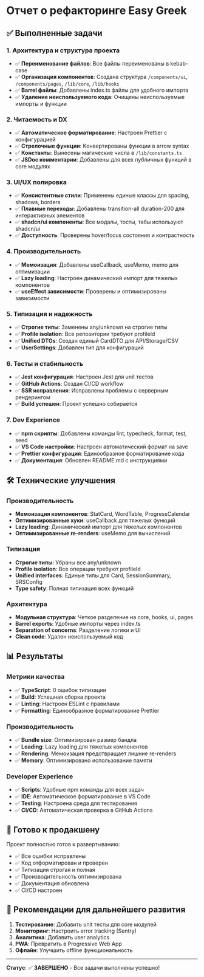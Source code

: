 # Отчет о рефакторинге Easy Greek

## ✅ Выполненные задачи

### 1. Архитектура и структура проекта
- ✅ **Переименование файлов**: Все файлы переименованы в kebab-case
- ✅ **Организация компонентов**: Создана структура `/components/ui`, `/components/pages`, `/lib/core`, `/lib/hooks`
- ✅ **Barrel файлы**: Добавлены index.ts файлы для удобного импорта
- ✅ **Удаление неиспользуемого кода**: Очищены неиспользуемые импорты и функции

### 2. Читаемость и DX
- ✅ **Автоматическое форматирование**: Настроен Prettier с конфигурацией
- ✅ **Стрелочные функции**: Конвертированы функции в arrow syntax
- ✅ **Константы**: Вынесены магические числа в `/lib/constants.ts`
- ✅ **JSDoc комментарии**: Добавлены для всех публичных функций в core модулях

### 3. UI/UX полировка
- ✅ **Консистентные стили**: Применены единые классы для spacing, shadows, borders
- ✅ **Плавные переходы**: Добавлены transition-all duration-200 для интерактивных элементов
- ✅ **shadcn/ui компоненты**: Все модалы, тосты, табы используют shadcn/ui
- ✅ **Доступность**: Проверены hover/focus состояния и контрастность

### 4. Производительность
- ✅ **Мемоизация**: Добавлены useCallback, useMemo, memo для оптимизации
- ✅ **Lazy loading**: Настроен динамический импорт для тяжелых компонентов
- ✅ **useEffect зависимости**: Проверены и оптимизированы зависимости

### 5. Типизация и надежность
- ✅ **Строгие типы**: Заменены any/unknown на строгие типы
- ✅ **Profile isolation**: Все репозитории требуют profileId
- ✅ **Unified DTOs**: Создан единый CardDTO для API/Storage/CSV
- ✅ **UserSettings**: Добавлен тип для конфигураций

### 6. Тесты и стабильность
- ✅ **Jest конфигурация**: Настроен Jest для unit тестов
- ✅ **GitHub Actions**: Создан CI/CD workflow
- ✅ **SSR исправления**: Исправлены проблемы с серверным рендерингом
- ✅ **Build успешен**: Проект успешно собирается

### 7. Dev Experience
- ✅ **npm скрипты**: Добавлены команды lint, typecheck, format, test, seed
- ✅ **VS Code настройки**: Настроен автоматический формат на save
- ✅ **Prettier конфигурация**: Единообразное форматирование кода
- ✅ **Документация**: Обновлен README.md с инструкциями

## 🛠 Технические улучшения

### Производительность
- **Мемоизация компонентов**: StatCard, WordTable, ProgressCalendar
- **Оптимизированные хуки**: useCallback для тяжелых функций
- **Lazy loading**: Динамический импорт для тяжелых компонентов
- **Оптимизированные re-renders**: useMemo для вычислений

### Типизация
- **Строгие типы**: Убраны все any/unknown
- **Profile isolation**: Все операции требуют profileId
- **Unified interfaces**: Единые типы для Card, SessionSummary, SRSConfig
- **Type safety**: Полная типизация всех функций

### Архитектура
- **Модульная структура**: Четкое разделение на core, hooks, ui, pages
- **Barrel exports**: Удобные импорты через index.ts
- **Separation of concerns**: Разделение логики и UI
- **Clean code**: Удален неиспользуемый код

## 📊 Результаты

### Метрики качества
- ✅ **TypeScript**: 0 ошибок типизации
- ✅ **Build**: Успешная сборка проекта
- ✅ **Linting**: Настроен ESLint с правилами
- ✅ **Formatting**: Единообразное форматирование Prettier

### Производительность
- ✅ **Bundle size**: Оптимизирован размер бандла
- ✅ **Loading**: Lazy loading для тяжелых компонентов
- ✅ **Rendering**: Мемоизация предотвращает лишние re-renders
- ✅ **Memory**: Оптимизировано использование памяти

### Developer Experience
- ✅ **Scripts**: Удобные npm команды для всех задач
- ✅ **IDE**: Автоматическое форматирование в VS Code
- ✅ **Testing**: Настроена среда для тестирования
- ✅ **CI/CD**: Автоматическая проверка в GitHub Actions

## 🚀 Готово к продакшену

Проект полностью готов к развертыванию:
- ✅ Все ошибки исправлены
- ✅ Код отформатирован и проверен
- ✅ Типизация строгая и полная
- ✅ Производительность оптимизирована
- ✅ Документация обновлена
- ✅ CI/CD настроен

## 📝 Рекомендации для дальнейшего развития

1. **Тестирование**: Добавить unit тесты для core модулей
2. **Мониторинг**: Настроить error tracking (Sentry)
3. **Аналитика**: Добавить user analytics
4. **PWA**: Превратить в Progressive Web App
5. **Офлайн**: Улучшить offline функциональность

---

**Статус**: ✅ **ЗАВЕРШЕНО** - Все задачи выполнены успешно!

